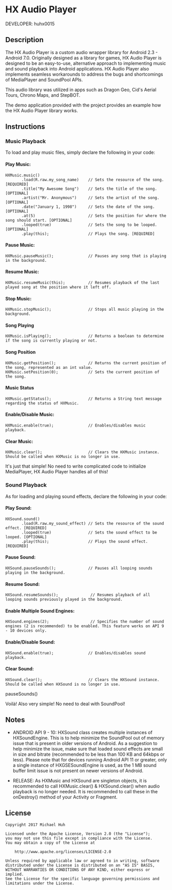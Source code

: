 HX Audio Player
===============

DEVELOPER: huhx0015

## Description

The HX Audio Player is a custom audio wrapper library for Android 2.3 - Android 7.0. Originally designed as a library for games, HX Audio Player is designed to be an easy-to-use, alternative approach to implementing music and sound playback into Android applications. HX Audio Player also implements seamless workarounds to address the bugs and shortcomings of MediaPlayer and SoundPool APIs.

This audio library was utilized in apps such as Dragon Geo, Cid's Aerial Tours, Chrono Maps, and StepBOT.

The demo application provided with the project provides an example how the HX Audio Player library works.

## Instructions

### Music Playback

To load and play music files, simply declare the following in your code:

#### Play Music:

```
HXMusic.music()
       .load(R.raw.my_song_name)    // Sets the resource of the song. [REQUIRED]
       .title("My Awesome Song")    // Sets the title of the song. [OPTIONAL]
       .artist("Mr. Anonymous")     // Sets the artist of the song. [OPTIONAL]
       .date("January 1, 1998")     // Sets the date of the song. [OPTIONAL]
       .at(5)                       // Sets the position for where the song should start. [OPTIONAL]
       .looped(true)                // Sets the song to be looped. [OPTIONAL]
       .play(this);                 // Plays the song. [REQUIRED]
```

#### Pause Music:

```
HXMusic.pauseMusic();               // Pauses any song that is playing in the background.
```

#### Resume Music:

```
HXMusic.resumeMusic(this);          // Resumes playback of the last played song at the position where it left off.
```

#### Stop Music:

```
HXMusic.stopMusic();                // Stops all music playing in the background.
```

#### Song Playing

```
HXMusic.isPlaying();                // Returns a boolean to determine if the song is currently playing or not.
```

#### Song Position

```
HXMusic.getPosition();              // Returns the current position of the song, represented as an int value.
HXMusic.setPosition(0);             // Sets the current position of the song.
```

#### Music Status

```
HXMusic.getStatus();                // Returns a String text message regarding the status of HXMusic.
```

#### Enable/Disable Music:

```
HXMusic.enable(true);               // Enables/disables music playback.
```

#### Clear Music:

```
HXMusic.clear();                    // Clears the HXMusic instance. Should be called when HXMusic is no longer in use.
```

It's just that simple! No need to write complicated code to initialize MediaPlayer, HX Audio Player handles all of this!

### Sound Playback

As for loading and playing sound effects, declare the following in your code:

#### Play Sound:

```
HXSound.sound()
       .load(R.raw.my_sound_effect) // Sets the resource of the sound effect. [REQUIRED]
       .looped(true)                // Sets the sound effect to be looped. [OPTIONAL]
       .play(this);                 // Plays the sound effect. [REQUIRED]
```

#### Pause Sound:

```
HXSound.pauseSounds();              // Pauses all looping sounds playing in the background.
```

#### Resume Sound:

```
HXSound.resumeSounds();              // Resumes playback of all looping sounds previously played in the background.
```

#### Enable Multiple Sound Engines:

```
HXSound.engines(2);                  // Specifies the number of sound engines (2 is recommended) to be enabled. This feature works on API 9 - 10 devices only.
```

#### Enable/Disable Sound:

```
HXSound.enable(true);               // Enables/disables sound playback.
```

#### Clear Sound:

```
HXSound.clear();                    // Clears the HXSound instance. Should be called when HXSound is no longer in use.
```

pauseSounds()

Voilà! Also very simple! No need to deal with SoundPool!

## Notes

- ANDROID API 9 - 10: HXSound class creates multiple instances of HXSoundEngine. This is to help minimize the SoundPool out of memory issue that is present in older versions of Android. As a suggestion to help minimize the issue, make sure that loaded sound effects are small in size and bitrate (recommended to be less than 100 KB and 64kbps or less). Please note that for devices running Android API 11 or greater, only a single instance of HXGSESoundEngine is used, as the 1 MB sound buffer limit issue is not present on newer versions of Android.

- RELEASE: As HXMusic and HXSound are singleton objects, it is recommended to call HXMusic.clear() & HXSound.clear() when audio playback is no longer needed. It is recommended to call these in the onDestroy() method of your Activity or Fragment.

## License

    Copyright 2017 Michael Huh

    Licensed under the Apache License, Version 2.0 (the "License");
    you may not use this file except in compliance with the License.
    You may obtain a copy of the License at

        http://www.apache.org/licenses/LICENSE-2.0

    Unless required by applicable law or agreed to in writing, software
    distributed under the License is distributed on an "AS IS" BASIS,
    WITHOUT WARRANTIES OR CONDITIONS OF ANY KIND, either express or implied.
    See the License for the specific language governing permissions and
    limitations under the License.
    
